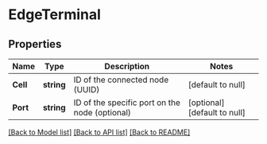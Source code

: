 # EdgeTerminal

## Properties
Name | Type | Description | Notes
------------ | ------------- | ------------- | -------------
**Cell** | **string** | ID of the connected node (UUID) | [default to null]
**Port** | **string** | ID of the specific port on the node (optional) | [optional] [default to null]

[[Back to Model list]](../README.md#documentation-for-models) [[Back to API list]](../README.md#documentation-for-api-endpoints) [[Back to README]](../README.md)

